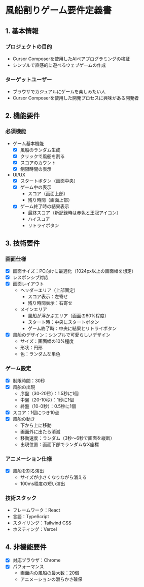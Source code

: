 # 風船割りゲーム要件定義書

## 1. 基本情報
### プロジェクトの目的
- Cursor Composerを使用したAIペアプログラミングの検証
- シンプルで直感的に遊べるウェブゲームの作成

### ターゲットユーザー
- ブラウザでカジュアルにゲームを楽しみたい人
- Cursor Composerを使用した開発プロセスに興味がある開発者

## 2. 機能要件
### 必須機能
- ゲーム基本機能
  - [x] 風船のランダム生成
  - [x] クリックで風船を割る
  - [x] スコアのカウント
  - [x] 制限時間の表示
- UI/UX
  - [x] スタートボタン（画面中央）
  - [x] ゲーム中の表示
    - スコア（画面上部）
    - 残り時間（画面上部）
  - [x] ゲーム終了時の結果表示
    - 最終スコア（新記録時は赤色と王冠アイコン）
    - ハイスコア
    - リトライボタン

## 3. 技術要件
### 画面仕様
- [x] 画面サイズ：PC向けに最適化（1024px以上の画面幅を想定）
- [x] レスポンシブ対応
- [x] 画面レイアウト
  - ヘッダーエリア（上部固定）
    - スコア表示：左寄せ
    - 残り時間表示：右寄せ
  - メインエリア
    - 風船が浮かぶエリア（画面の80%程度）
    - スタート時：中央にスタートボタン
    - ゲーム終了時：中央に結果とリトライボタン
- [x] 風船のデザイン：シンプルで可愛らしいデザイン
  - サイズ：画面幅の10%程度
  - 形状：円形
  - 色：ランダムな単色

### ゲーム設定
- [x] 制限時間：30秒
- [x] 風船の出現
  - 序盤（30-20秒）：1.5秒に1個
  - 中盤（20-10秒）：1秒に1個
  - 終盤（10-0秒）：0.5秒に1個
- [x] スコア：1個につき10点
- [x] 風船の動き
  - 下から上に移動
  - 画面外に出たら消滅
  - 移動速度：ランダム（3秒～6秒で画面を縦断）
  - 出現位置：画面下部でランダムなX座標

### アニメーション仕様
- [x] 風船を割る演出
  - サイズが小さくなりながら消える
  - 100ms程度の短い演出

### 技術スタック
- フレームワーク：React
- 言語：TypeScript
- スタイリング：Tailwind CSS
- ホスティング：Vercel

## 4. 非機能要件
- [x] 対応ブラウザ：Chrome
- [x] パフォーマンス
  - 画面内の風船の最大数：20個
  - アニメーションの滑らかさ確保
